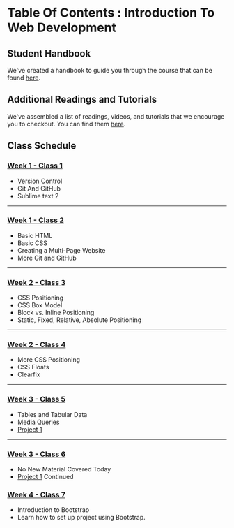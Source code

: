 # Table Of Contents : Introduction To Web Development

## Student Handbook

We've created a handbook to guide you through the course that can be found [here](student-handbook.md).

## Additional Readings and Tutorials

We've assembled a list of readings, videos, and tutorials that we encourage you to checkout. You can find them [here](additional-readings-and-resources.md).

## Class Schedule

### [Week 1 - Class 1](class_01.md)

- Version Control
- Git And GitHub
- Sublime text 2

***

### [Week 1 - Class 2](class_02.md)

- Basic HTML
- Basic CSS
- Creating a Multi-Page Website
- More Git and GitHub

***

### [Week 2 - Class 3](class_03.md)

- CSS Positioning
- CSS Box Model
- Block vs. Inline Positioning
- Static, Fixed, Relative, Absolute Positioning

***

### [Week 2 - Class 4](class_04.md)

- More CSS Positioning
- CSS Floats
- Clearfix

***

### [Week 3 - Class 5](class_05.md)

- Tables and Tabular Data
- Media Queries
- [Project 1](project_01.md)

***

### [Week 3 - Class 6](class_06.md)

- No New Material Covered Today
- [Project 1](project_01.md) Continued

### [Week 4 - Class 7](class_07.md)

- Introduction to Bootstrap
- Learn how to set up project using Bootstrap.